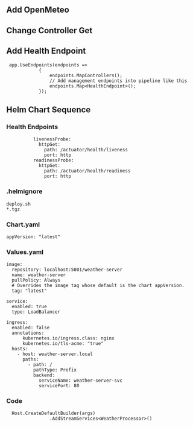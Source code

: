 ## Add OpenMeteo

## Change Controller Get

## Add Health Endpoint
```
 app.UseEndpoints(endpoints =>
            {
                endpoints.MapControllers();
                // Add management endpoints into pipeline like this
                endpoints.Map<HealthEndpoint>();
            });
```

## Helm Chart Sequence
### Health Endpoints
```
          livenessProbe:
            httpGet:
              path: /actuator/health/liveness
              port: http
          readinessProbe:
            httpGet:
              path: /actuator/health/readiness
              port: http
```
### .helmignore
```
deploy.sh
*.tgz
```
### Chart.yaml
```
appVersion: "latest"
```
### Values.yaml
```
image:
  repository: localhost:5001/weather-server
  name: weather-server
  pullPolicy: Always
  # Overrides the image tag whose default is the chart appVersion.
  tag: "latest"
```

```
service:
  enabled: true
  type: LoadBalancer
```

```
ingress:
  enabled: false
  annotations:
      kubernetes.io/ingress.class: nginx
      kubernetes.io/tls-acme: "true"
  hosts:
    - host: weather-server.local
      paths:
        - path: /
          pathType: Prefix
          backend:
            serviceName: weather-server-svc
            servicePort: 80
```

### Code
```
  Host.CreateDefaultBuilder(args)
                .AddStreamServices<WeatherProcessor>()
```
